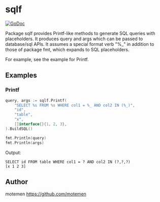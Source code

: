 # sqlf

[![GoDoc](https://godoc.org/github.com/motemen/go-sqlf?status.svg)](https://godoc.org/github.com/motemen/go-sqlf)

Package sqlf provides Printf-like methods to generate SQL queries with placeholders.
It produces query and args which can be passed to database/sql APIs.
It assumes a special format verb "%_" in addition to those of package fmt,
which expands to SQL placeholders.

For example, see the example for Printf.

## Examples

### Printf

```go
query, args := sqlf.Printf(
	"SELECT %s FROM %s WHERE col1 = %_ AND col2 IN (%_)",
	"id",
	"table",
	"x",
	[]interface{}{1, 2, 3},
).BuildSQL()

fmt.Println(query)
fmt.Println(args)
```

Output:

```
SELECT id FROM table WHERE col1 = ? AND col2 IN (?,?,?)
[x 1 2 3]
```

## Author

motemen <https://github.com/motemen>
